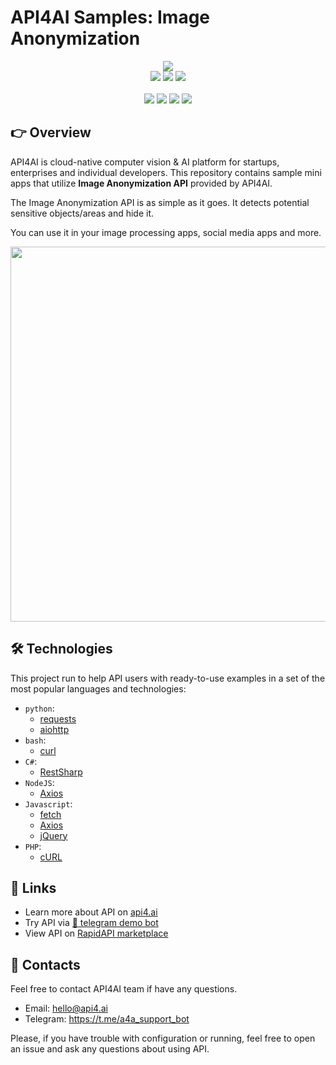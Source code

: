 # API4AI Samples: Image Anonymization

<div align="center">
<a target="_blank" href="https://api4.ai?utm_source=img_anonymization_example_repo&utm_medium=readme&utm_campaign=examples"><img src="https://storage.googleapis.com/api4ai-static/logo/a4a-logo-horizontal-gradient-rectangular-bg-round-glow-small-550.png"/></a>
</div>


<div align="center">
<a target="_blank" href="https://rapidapi.com/api4ai-api4ai-default/api/image-anonymization/details"><img src="https://img.shields.io/badge/View%20on%20RapidAPI-gray?logo=octopusdeploy&style=for-the-badge"/></a>
<a target="_blank" href="https://api4.ai/apis/img-anonymization?utm_source=img_anonymization_example_repo&utm_medium=readme&utm_campaign=examples"><img src="https://img.shields.io/badge/api4.ai%20platform-fee33c?style=for-the-badge&logo=icloud&logoColor=black"/></a>
<a target="_blank" href="https://t.me/a4a_img_anonymization_bot"><img src="https://img.shields.io/badge/-Telegram%20demo-ddd?logo=telegram&style=for-the-badge"/></a>
<br><br>
<a target="_blank" href="https://www.instagram.com/api4ai"><img src="https://img.shields.io/badge/instagram--blue?style=social&logo=instagram"/></a>
<a target="_blank" href="https://www.facebook.com/api4ai.solutions/"><img src="https://img.shields.io/badge/facebook--blue?style=social&logo=facebook"/></a>
<a target="_blank" href="https://twitter.com/Api4Ai"><img src="https://img.shields.io/badge/twitter--blue?style=social&logo=twitter"/></a>
<a target="_blank" href="https://www.linkedin.com/company/api4ai"><img src="https://img.shields.io/badge/linkedin--blue?style=social&logo=linkedin"/></a>
</div>


## 👉 Overview

API4AI is cloud-native computer vision & AI platform for startups, enterprises and individual developers. This repository contains sample mini apps that utilize **Image Anonymization API** provided by API4AI.

The Image Anonymization API is as simple as it goes. It detects potential sensitive objects/areas and hide it.

You can use it in your image processing apps, social media apps and more.

<div align="center">
<img width="600" src="https://storage.googleapis.com/api4ai-static/rapidapi/img_anonymization_0.gif"/>
</div>


## 🛠 Technologies

This project run to help API users with ready-to-use examples in a set of the most popular languages and technologies:

* `python`:
  * [requests](./python/requests)
  * [aiohttp](./python/aiohttp)
* `bash`:
  * [curl](./bash/curl)
* `C#`:
  * [RestSharp](./csharp/restsharp)
* `NodeJS`:
  * [Axios](./nodejs/axios)
* `Javascript`:
  * [fetch](./js/fetch)
  * [Axios](./js/axios)
  * [jQuery](./js/jquery)
* `PHP`:
  * [cURL](./php/curl)


## 🔗 Links

* Learn more about API on [api4.ai](https://api4.ai/docs/img-anonymization?utm_source=img_anonymization_example_repo&utm_medium=readme&utm_campaign=examples)
* Try API via [🤖 telegram demo bot](https://t.me/a4a_img_anonymization_bot)
* View API on [RapidAPI marketplace](https://rapidapi.com/api4ai-api4ai-default/api/image-anonymization/details)


## 📩 Contacts

Feel free to contact API4AI team if have any questions.

* Email: hello@api4.ai
* Telegram: https://t.me/a4a_support_bot

Please, if you have trouble with configuration or running, feel free to open an issue and ask any questions about using API.
